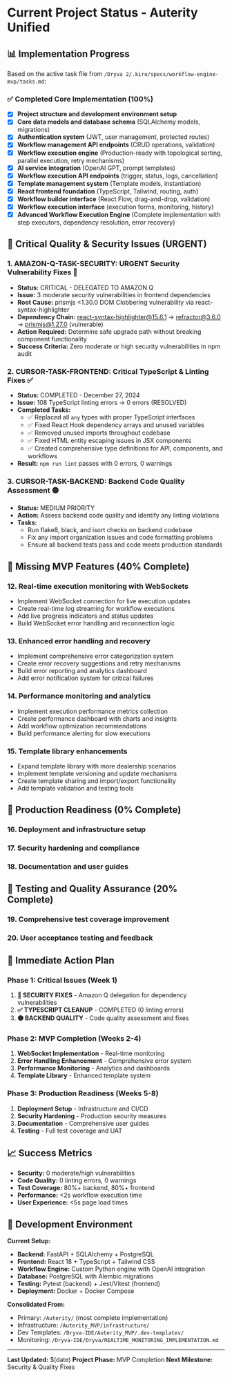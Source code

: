 # Current Project Status - Auterity Unified

## 📊 Implementation Progress

Based on the active task file from `/Dryva 2/.kiro/specs/workflow-engine-mvp/tasks.md`:

### ✅ Completed Core Implementation (100%)

- [x] **Project structure and development environment setup**
- [x] **Core data models and database schema** (SQLAlchemy models, migrations)
- [x] **Authentication system** (JWT, user management, protected routes)
- [x] **Workflow management API endpoints** (CRUD operations, validation)
- [x] **Workflow execution engine** (Production-ready with topological sorting, parallel execution, retry mechanisms)
- [x] **AI service integration** (OpenAI GPT, prompt templates)
- [x] **Workflow execution API endpoints** (trigger, status, logs, cancellation)
- [x] **Template management system** (Template models, instantiation)
- [x] **React frontend foundation** (TypeScript, Tailwind, routing, auth)
- [x] **Workflow builder interface** (React Flow, drag-and-drop, validation)
- [x] **Workflow execution interface** (execution forms, monitoring, history)
- [x] **Advanced Workflow Execution Engine** (Complete implementation with step executors, dependency resolution, error recovery)

## 🔴 Critical Quality & Security Issues (URGENT)

### 1. **AMAZON-Q-TASK-SECURITY: URGENT Security Vulnerability Fixes** 🔴
- **Status:** CRITICAL - DELEGATED TO AMAZON Q
- **Issue:** 3 moderate security vulnerabilities in frontend dependencies
- **Root Cause:** prismjs <1.30.0 DOM Clobbering vulnerability via react-syntax-highlighter
- **Dependency Chain:** react-syntax-highlighter@15.6.1 → refractor@3.6.0 → prismjs@1.27.0 (vulnerable)
- **Action Required:** Determine safe upgrade path without breaking component functionality
- **Success Criteria:** Zero moderate or high security vulnerabilities in npm audit

### 2. **CURSOR-TASK-FRONTEND: Critical TypeScript & Linting Fixes** ✅
- **Status:** COMPLETED - December 27, 2024
- **Issue:** 108 TypeScript linting errors → 0 errors (RESOLVED)
- **Completed Tasks:**
  - ✅ Replaced all `any` types with proper TypeScript interfaces
  - ✅ Fixed React Hook dependency arrays and unused variables
  - ✅ Removed unused imports throughout codebase
  - ✅ Fixed HTML entity escaping issues in JSX components
  - ✅ Created comprehensive type definitions for API, components, and workflows
- **Result:** `npm run lint` passes with 0 errors, 0 warnings

### 3. **CURSOR-TASK-BACKEND: Backend Code Quality Assessment** 🟡
- **Status:** MEDIUM PRIORITY
- **Action:** Assess backend code quality and identify any linting violations
- **Tasks:**
  - Run flake8, black, and isort checks on backend codebase
  - Fix any import organization issues and code formatting problems
  - Ensure all backend tests pass and code meets production standards

## 🚧 Missing MVP Features (40% Complete)

### 12. Real-time execution monitoring with WebSockets
- Implement WebSocket connection for live execution updates
- Create real-time log streaming for workflow executions
- Add live progress indicators and status updates
- Build WebSocket error handling and reconnection logic

### 13. Enhanced error handling and recovery
- Implement comprehensive error categorization system
- Create error recovery suggestions and retry mechanisms
- Build error reporting and analytics dashboard
- Add error notification system for critical failures

### 14. Performance monitoring and analytics
- Implement execution performance metrics collection
- Create performance dashboard with charts and insights
- Add workflow optimization recommendations
- Build performance alerting for slow executions

### 15. Template library enhancements
- Expand template library with more dealership scenarios
- Implement template versioning and update mechanisms
- Create template sharing and import/export functionality
- Add template validation and testing tools

## 🚀 Production Readiness (0% Complete)

### 16. Deployment and infrastructure setup
### 17. Security hardening and compliance
### 18. Documentation and user guides

## 🧪 Testing and Quality Assurance (20% Complete)

### 19. Comprehensive test coverage improvement
### 20. User acceptance testing and feedback

## 🎯 Immediate Action Plan

### Phase 1: Critical Issues (Week 1)
1. **🔴 SECURITY FIXES** - Amazon Q delegation for dependency vulnerabilities
2. **✅ TYPESCRIPT CLEANUP** - COMPLETED (0 linting errors)
3. **🟡 BACKEND QUALITY** - Code quality assessment and fixes

### Phase 2: MVP Completion (Weeks 2-4)
1. **WebSocket Implementation** - Real-time monitoring
2. **Error Handling Enhancement** - Comprehensive error system
3. **Performance Monitoring** - Analytics and dashboards
4. **Template Library** - Enhanced template system

### Phase 3: Production Readiness (Weeks 5-8)
1. **Deployment Setup** - Infrastructure and CI/CD
2. **Security Hardening** - Production security measures
3. **Documentation** - Comprehensive user guides
4. **Testing** - Full test coverage and UAT

## 📈 Success Metrics

- **Security:** 0 moderate/high vulnerabilities
- **Code Quality:** 0 linting errors, 0 warnings
- **Test Coverage:** 80%+ backend, 80%+ frontend
- **Performance:** <2s workflow execution time
- **User Experience:** <5s page load times

## 🔧 Development Environment

**Current Setup:**
- **Backend:** FastAPI + SQLAlchemy + PostgreSQL
- **Frontend:** React 18 + TypeScript + Tailwind CSS
- **Workflow Engine:** Custom Python engine with OpenAI integration
- **Database:** PostgreSQL with Alembic migrations
- **Testing:** Pytest (backend) + Jest/Vitest (frontend)
- **Deployment:** Docker + Docker Compose

**Consolidated From:**
- Primary: `/Auterity/` (most complete implementation)
- Infrastructure: `/Auterity_MVP/infrastructure/`
- Dev Templates: `/Dryva-IDE/Auterity_MVP/.dev-templates/`
- Monitoring: `/Dryva-IDE/Dryva/REALTIME_MONITORING_IMPLEMENTATION.md`

---

**Last Updated:** $(date)
**Project Phase:** MVP Completion
**Next Milestone:** Security & Quality Fixes